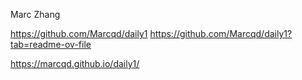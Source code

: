 Marc Zhang

https://github.com/Marcqd/daily1
https://github.com/Marcqd/daily1?tab=readme-ov-file

https://marcqd.github.io/daily1/
